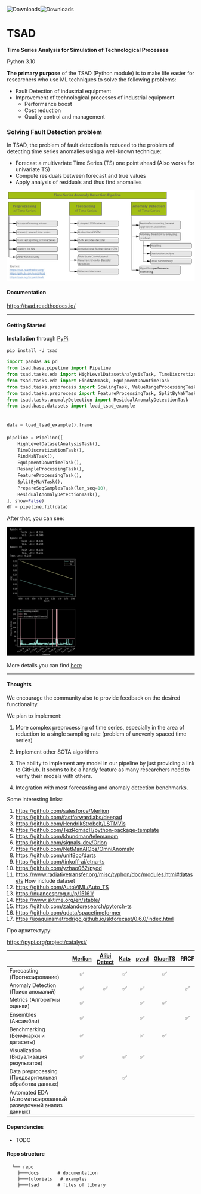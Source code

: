 
![Downloads](https://static.pepy.tech/badge/tsad)![Downloads](https://static.pepy.tech/badge/tsad/month)

# TSAD

**Time Series Analysis for Simulation of Technological Processes**

Python 3.10

**The primary purpose** of the TSAD (Python module) is to make life easier for researchers who use ML techniques to solve the following problems: 

* Fault Detection of industrial equipment
* Improvement of technological processes of industrial equipment
  * Performance boost
  * Cost reduction
  * Quality control and management



### Solving Fault Detection problem

In TSAD, the problem of fault detection is reduced to the problem of detecting time series anomalies using a well-known technique:

- Forecast a multivariate Time Series (TS) one point ahead (Also works for univariate TS)
- Compute residuals between forecast and true values
- Apply analysis of residuals and thus find anomalies

![image-2](../waico_pics/readme/Useful.jpg)

#### Documentation

https://tsad.readthedocs.io/

---

#### Getting Started

**Installation** through [PyPi](https://pypi.org/project/tsad): 

`pip install -U tsad`

```python
import pandas as pd
from tsad.base.pipeline import Pipeline
from tsad.tasks.eda import HighLevelDatasetAnalysisTask, TimeDiscretizationTask
from tsad.tasks.eda import FindNaNTask, EquipmentDowntimeTask
from tsad.tasks.preprocess import ScalingTask, ValueRangeProcessingTask, ResampleProcessingTask 
from tsad.tasks.preprocess import FeatureProcessingTask, SplitByNaNTask, TrainTestSplitTask
from tsad.tasks.anomalyDetection import ResidualAnomalyDetectionTask
from tsad.base.datasets import load_tsad_example


data = load_tsad_example().frame

pipeline = Pipeline([
    HighLevelDatasetAnalysisTask(),
    TimeDiscretizationTask(),
    FindNaNTask(),
    EquipmentDowntimeTask(),
    ResampleProcessingTask(),
    FeatureProcessingTask(),
    SplitByNaNTask(),
    PrepareSeqSamplesTask(len_seq=10),
    ResidualAnomalyDetectionTask(),
], show=False)
df = pipeline.fit(data)
```

After that, you can see:

![image-1](../waico_pics/readme/1.png)



More details you can find [here](https://github.com/waico/tsad/tree/main/Tutorials)

---

#### Thoughts

We encourage the community also to provide feedback on the desired functionality.

We plan to implement:

1. More complex preprocessing of time series, especially in the area of reduction to a single sampling rate (problem of unevenly spaced time series)

2. Implement other SOTA algorithms

3. The ability to implement any model in our pipeline by just providing a link to GitHub. It seems to be a handy feature as many researchers need to verify their models with others.
4. Integration with most forecasting and anomaly detection benchmarks.

Some interesting links: 

1.  https://github.com/salesforce/Merlion 
2.  https://github.com/fastforwardlabs/deepad
3.  https://github.com/HendrikStrobelt/LSTMVis 
4.  https://github.com/TezRomacH/python-package-template 
5.  https://github.com/khundman/telemanom 
6.  https://github.com/signals-dev/Orion 
7.  https://github.com/NetManAIOps/OmniAnomaly 
8.  https://github.com/unit8co/darts
9.  https://github.com/tinkoff-ai/etna-ts
9.  https://github.com/yzhao062/pyod
10.  https://www.radiativetransfer.org/misc/typhon/doc/modules.html#datasets How include dataset
10.  https://github.com/AutoViML/Auto_TS
10.  https://nuancesprog.ru/p/15161/
10.  https://www.sktime.org/en/stable/
10.  https://github.com/zalandoresearch/pytorch-ts
10.  https://github.com/qdata/spacetimeformer
10.  https://joaquinamatrodrigo.github.io/skforecast/0.6.0/index.html

Про архитектуру: 

https://pypi.org/project/catalyst/ 

|  | [Merlion](https://github.com/salesforce/Merlion) | [Alibi Detect](https://github.com/SeldonIO/alibi-detect) | [Kats](https://github.com/facebookresearch/Kats) | [pyod](https://github.com/yzhao062/pyod) | [GluonTS](https://github.com/awslabs/gluon-ts) | RRCF | STUMPY | Greykite | [Prophet](https://github.com/facebook/prophet) | [pmdarima](https://pypi.org/project/pmdarima/) | [deepad](https://github.com/fastforwardlabs/deepad) | TSAD
:--- | :---: | :---:|  :---:  | :---: | :---: | :---: | :---: | :---: | :----: | :---: | :---: | :---:
| Forecasting (Прогнозирование) | ✅ | | ✅ |  | ✅ | | | ✅ | ✅ | ✅ | ✅ | ✅ 
| Anomaly Detection (Поиск аномалий) | ✅ | ✅ | ✅ | ✅ | | ✅ | ✅ | ✅ | ✅ | | ✅ | ✅ 
| Metrics (Алгоритмы оценки) | ✅ | | | ✅ | ✅ | | | | | | ✅ | ✅
| Ensembles (Ансамбли) | ✅ | | | ✅ | | ✅  | | | | | | ✅ 
| Benchmarking (Бенчмарки и датасеты) | ✅ | | | ✅ | ✅ | | | | | | | ✅ 
| Visualization (Визуализация результатов) | ✅ | | ✅ | ✅ | | | | ✅ | ✅ | | | ✅ | ✅ 
| Data preprocessing (Предварительная обработка данных) | | | ✅ | | | | | | | | | ✅ 
| Automated EDA (Автоматизированный разведочный анализ данных) | | | | | | | | | | | | ✅ 

#### Dependencies

* TODO

#### Repo structure

```
  └── repo 
    ├───docs       # documentation
    ├───tutorials   # examples
    ├───tsad       # files of library
```

